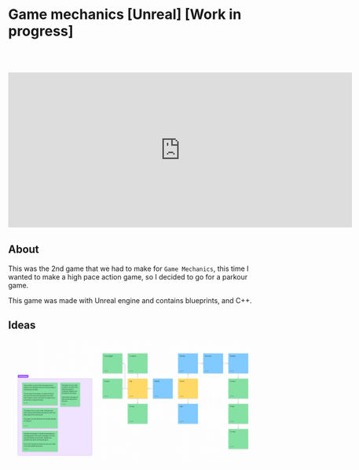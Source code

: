 # Game mechanics [Unreal] [Work in progress]

<br><br/>

<iframe width="700" height="315" src="https://www.youtube.com/embed/Ua7DP40eMKE" title="YouTube video player" frameborder="0" allow="accelerometer; autoplay; clipboard-write; encrypted-media; gyroscope; picture-in-picture; web-share" allowfullscreen></iframe>

## About

This was the 2nd game that we had to make for `Game Mechanics`, this time I wanted to make a high pace action game, so
I decided to go for a parkour game.

This game was made with Unreal engine and contains blueprints, and C++.

## Ideas

![ideas](/game_mechanics_unreal.png)